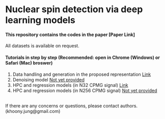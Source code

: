 # Nuclear spin detection via deep learning models
#### This repository contains the codes in the paper [Paper Link]

All datasets is available on request.

#### Tutorials in step by step (Recommended: open in Chrome (Windows) or Safari (Mac) broswer)</br>

1. Data handling and generation in the proposed representation [Link](https://drive.google.com/file/d/13MVhQ2uBPcLx1LRYW7Wp2Cbh15Y14r3z/view?usp=sharing)</br>
2. Denoising model [Not yet provided]()</br>
3. HPC and regression models (in N32 CPMG signal) [Link](https://colab.research.google.com/drive/15GKtvSyxBE7sBwpjYbXpOwSPL_2vhypF)</br>
4. HPC and regression models (in N256 CPMG signal) [Not yet provided]()</br>
</br>
If there are any concerns or questions, please contact authors. (khoony.jung@gmail.com)
